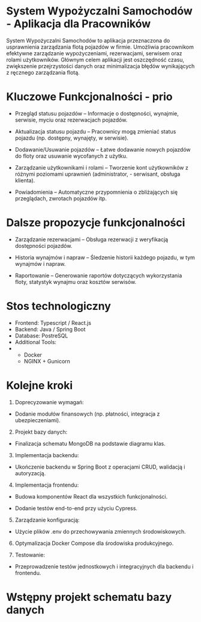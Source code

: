 # System Wypożyczalni Samochodów - Aplikacja dla Pracowników


System Wypożyczalni Samochodów to aplikacja przeznaczona do usprawnienia zarządzania flotą pojazdów w firmie. Umożliwia pracownikom efektywne zarządzanie wypożyczeniami, rezerwacjami, serwisem oraz rolami użytkowników. Głównym celem aplikacji jest oszczędność czasu, zwiększenie przejrzystości danych oraz minimalizacja błędów wynikających z ręcznego zarządzania flotą.



# Kluczowe Funkcjonalności - prio

- Przegląd statusu pojazdów – Informacje o dostępności, wynajmie, serwisie, myciu oraz rezerwacjach pojazdów.

- Aktualizacja statusu pojazdu – Pracownicy mogą zmieniać status pojazdu (np. dostępny, wynajęty, w serwisie).

- Dodawanie/Usuwanie pojazdów – Łatwe dodawanie nowych pojazdów do floty oraz usuwanie wycofanych z użytku.

- Zarządzanie użytkownikami i rolami – Tworzenie kont użytkowników z różnymi poziomami uprawnień (administrator, - serwisant, obsługa klienta).

- Powiadomienia – Automatyczne przypomnienia o zbliżających się przeglądach, zwrotach pojazdów itp.




# Dalsze propozycje funkcjonalności
- Zarządzanie rezerwacjami – Obsługa rezerwacji z weryfikacją dostępności pojazdów.

- Historia wynajmów i napraw – Śledzenie historii każdego pojazdu, w tym wynajmów i napraw.

- Raportowanie – Generowanie raportów dotyczących wykorzystania floty, statystyk wynajmu oraz kosztów serwisów.

# Stos technologiczny

- Frontend: Typescript / React.js
- Backend: Java / Spring Boot
- Database: PostreSQL 
- Additional Tools:
- - Docker
  - NGINX + Gunicorn


 

# Kolejne kroki 

1. Doprecyzowanie wymagań:

- Dodanie modułów finansowych (np. płatności, integracja z ubezpieczeniami).

2. Projekt bazy danych:

- Finalizacja schematu MongoDB na podstawie diagramu klas.

3. Implementacja backendu:

- Ukończenie backendu w Spring Boot z operacjami CRUD, walidacją i autoryzacją.

4. Implementacja frontendu:

- Budowa komponentów React dla wszystkich funkcjonalności.

- Dodanie testów end-to-end przy użyciu Cypress.

5. Zarządzanie konfiguracją:

- Użycie plików .env do przechowywania zmiennych środowiskowych.

6. Optymalizacja Docker Compose dla środowiska produkcyjnego.

7. Testowanie:

- Przeprowadzenie testów jednostkowych i integracyjnych dla backendu i frontendu.



# Wstępny projekt schematu bazy danych


 
  
